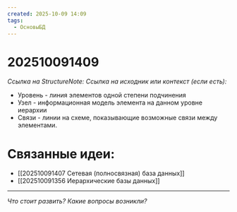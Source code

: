 ```yaml
---
created: 2025-10-09 14:09
tags:
  - ОсновыБД
---
```

# 202510091409
*Ссылка на StructureNote:*
*Ссылка на исходник или контекст (если есть):* 

- Уровень - линия элементов одной степени подчинения
- Узел - информационная модель элемента на данном уровне иерархии
- Связи - линии на схеме, показывающие возможные связи между элементами.


# Связанные идеи:
* [[202510091407 Сетевая (полносвязная) база данных]]
* [[202510091356 Иерархические базы данных]]
---

*Что стоит развить? Какие вопросы возникли?*